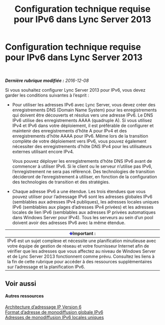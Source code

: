 ﻿---
title: Configuration technique requise pour IPv6 dans Lync Server 2013
TOCTitle: Configuration technique requise pour IPv6
ms:assetid: caff0123-ce41-4a62-87a0-00b1d118b72b
ms:mtpsurl: https://technet.microsoft.com/fr-fr/library/JJ205278(v=OCS.15)
ms:contentKeyID: 49298830
ms.date: 12/10/2016
mtps_version: v=OCS.15
ms.translationtype: HT
---

# Configuration technique requise pour IPv6 dans Lync Server 2013

 

_**Dernière rubrique modifiée :** 2016-12-08_

Si vous souhaitez configurer Lync Server 2013 pour IPv6, vous devez garder les conditions suivantes à l’esprit :

  - Pour utiliser les adresses IPv6 avec Lync Server, vous devez créer des enregistrements DNS (Domain Name System) pour les enregistrements qui doivent être découverts et résolus vers une adresse IPv6. Le DNS IPv6 utilise des enregistrements AAAA (quadruple A). Si vous utilisez IPv4 et IPv6 dans votre déploiement, il est préférable de configurer et maintenir des enregistrements d’hôte A pour IPv4 et des enregistrements d’hôte AAAA pour IPv6. Même lors de la transition complète de votre déploiement vers IPv6, vous pouvez également nécessiter des enregistrements d’hôte DNS IPv4 pour les utilisateurs externes utilisant encore IPv4.
    
    Vous pouvez déployer les enregistrements d’hôte DNS IPv6 avant de commencer à utiliser IPv6. Si le client ou le serveur n’utilise pas IPv6, l’enregistrement ne sera pas référencé. Des technologies de transition décideront de l’enregistrement à utiliser, en fonction de la configuration des technologies de transition et des stratégies.

  - Chaque adresse IPv6 a une étendue. Les trois étendues que vous pouvez utiliser pour l’adressage IPv6 sont les adresses globales IPv6 (semblables aux adresses IPv4 publiques), les adresses locales uniques IPv6 (semblables aux plages d’adresses IPv4 privées) et les adresses locales de lien IPv6 (semblables aux adresses IP privées automatiques dans Windows Server pour IPv4). Tous les serveurs au sein d’un pool doivent avoir des adresses IPv6 avec la même étendue.

<table>
<thead>
<tr class="header">
<th><img src="images/Gg425917.important(OCS.15).gif" title="important" alt="important" />Important :</th>
</tr>
</thead>
<tbody>
<tr class="odd">
<td>IPv6 est un sujet complexe et nécessite une planification minutieuse avec votre équipe de gestion de réseau et votre fournisseur Internet afin de vérifier que les adresses que vous affectez au niveau de Windows Server et de Lync Server 2013 fonctionnent comme prévu. Consultez les liens à la fin de cette rubrique pour accéder à des ressources supplémentaires sur l’adressage et la planification IPv6.</td>
</tr>
</tbody>
</table>


## Voir aussi

#### Autres ressources

[Architecture d’adressage IP Version 6](http://tools.ietf.org/html/rfc4291)  
[Format d’adresse de monodiffusion globale IPv6](http://tools.ietf.org/html/rfc3587)  
[Adresses de monodiffusion IPv6 locales uniques](http://tools.ietf.org/html/rfc4193)

